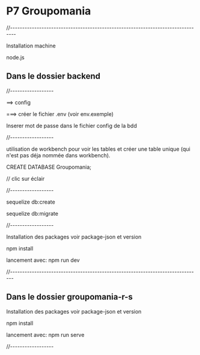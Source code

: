 # P7 Groupomania

//--------------------------------------------------------------------------------

Installation machine

node.js

## Dans le dossier backend 

//------------------

==> config 

===> créer le fichier .env (voir env.exemple)

Inserer mot de passe dans le fichier config de la bdd 

//------------------

utilisation de workbench pour voir les tables et créer une table unique (qui n'est pas déja nommée dans workbench).

CREATE DATABASE Groupomania;

// clic sur éclair

//------------------

sequelize db:create

sequelize db:migrate

//------------------

Installation des packages voir package-json et version

npm install

lancement avec: npm run dev

//-------------------------------------------------------------------------------

## Dans le dossier groupomania-r-s

Installation des packages voir package-json et version 

npm install
    
lancement avec: npm run serve

//------------------ 
